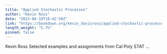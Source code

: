 ```yaml
---
title: "Applied Stochastic Processes"
author: "Kevin Ross"
date: "2023-04-19T18:42:50Z"
link: "https://bookdown.org/kevin_davisross/applied-stochastic-processes/"
length_weight: "5.7%"
pinned: false
---
```


Kevin Ross Selected examples and assignments from Cal Poly STAT ...
